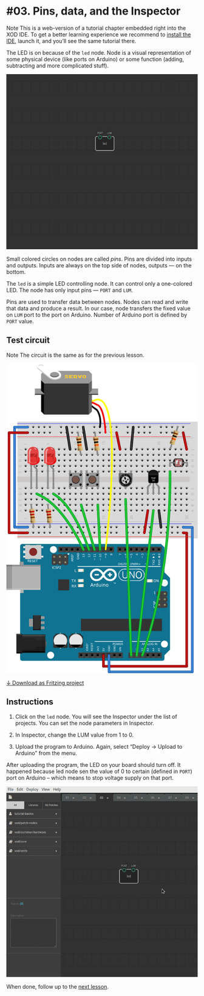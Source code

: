 
# #03. Pins, data, and the Inspector

<div class="ui segment">
<span class="ui ribbon label">Note</span>
This is a web-version of a tutorial chapter embedded right into the XOD IDE.
To get a better learning experience we recommend to
<a href="../install/">install the IDE</a>, launch it, and you’ll see the
same tutorial there.
</div>

The LED is on because of the `led` node. Node is a visual representation of some
physical device (like ports on Arduino) or some function (adding, subtracting
and more complicated stuff).

![Patch](./patch.png)

Small colored circles on nodes are called *pins*. Pins are divided into inputs
and outputs. Inputs are always on the top side of nodes, outputs — on the
bottom.

The `led` is a simple LED controlling node. It can control only a one-colored
LED. The node has only input pins — `PORT` and `LUM`.

Pins are used to transfer data between nodes. Nodes can read and write that
data and produce a result. In our case, node transfers the fixed value on `LUM`
port to the port on Arduino. Number of Arduino port is defined by `PORT` value.

## Test circuit

<div class="ui segment">
<span class="ui ribbon label">Note</span>
The circuit is the same as for the previous lesson.
</div>

![Circuit](./circuit.fz.png)

[↓ Download as Fritzing project](./circuit.fzz)

## Instructions

1. Click on the `led` node. You will see the Inspector under the list of
   projects. You can set the node parameters in Inspector.

2. In Inspector, change the LUM value from 1 to 0.

3. Upload the program to Arduino. Again, select “Deploy → Upload to Arduino”
   from the menu.

After uploading the program, the LED on your board should turn off. It happened
because led node sen the value of 0 to certain (defined in `PORT`) port on
Arduino  – which means to stop voltage supply on that port.

![Inspector](./inspector.gif)

When done, follow up to the [next lesson](../04-pwm).

